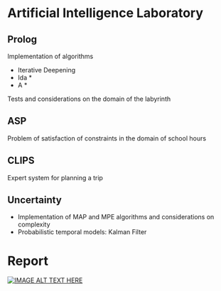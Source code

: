 # Artificial Intelligence Laboratory

## Prolog

Implementation of algorithms

- Iterative Deepening
- Ida *
- A *

Tests and considerations on the domain of the labyrinth

## ASP

Problem of satisfaction of constraints in the domain of school hours

## CLIPS

Expert system for planning a trip

## Uncertainty

- Implementation of MAP and MPE algorithms and considerations on complexity
- Probabilistic temporal models: Kalman Filter

# Report

[![IMAGE ALT TEXT HERE](https://i.imgur.com/B0CHcA6.png)](https://github.com/GabrielePicco/Artificial-Intelligence-Laboratory/blob/master/relazione_locci_picco.pdf)
